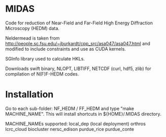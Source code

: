 # MIDAS

Code for reduction of Near-Field and Far-Field High Energy Diffraction Microscopy (HEDM) data.

Neldermead is taken from http://people.sc.fsu.edu/~jburkardt/cpp_src/asa047/asa047.html and modified to include constraints and use as CUDA kernels.

SGInfo library used to calculate HKLs.

Downloads swift binary, NLOPT, LIBTIFF, NETCDF (curl, hdf5, zlib) for compilation of N(F)F-HEDM codes.

# Installation
Go to each sub-folder: NF_HEDM / FF_HEDM and type "make MACHINE_NAME". This will install shortcuts in ${HOME}/.MIDAS directory.

MACHINE_NAMEs supported:
local_dep (local deployment)
orthros
lcrc_cloud
biocluster
nersc_edison
purdue_rice
purdue_conte
